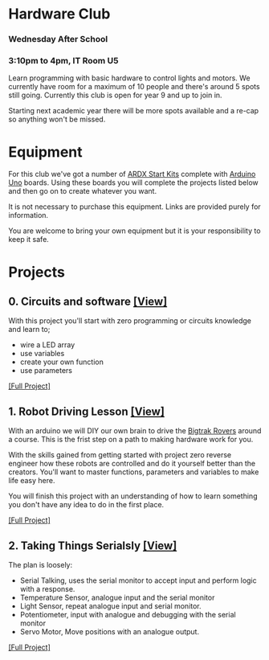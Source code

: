 # Hardware Club
### Wednesday After School
### 3:10pm to 4pm, IT Room U5

Learn programming with basic hardware to control lights and motors.  We currently have room for a maximum of 10 people and there's around 5 spots still going. Currently this club is open for year 9 and up to join in. 

Starting next academic year there will be more spots available and a re-cap so anything won't be missed.


# Equipment

For this club we've got a number of [ARDX Start Kits](http://oomlout.co.uk/products/arduino-starter-kit-ardx) complete with [Arduino Uno](http://oomlout.co.uk/collections/arduino/products/arduino-uno) boards. Using these boards you will complete the projects listed below and then go on to create whatever you want.

It is not necessary to purchase this equipment. Links are provided purely for information.

You are welcome to bring your own equipment but it is your responsibility to keep it safe.

# Projects

## 0. Circuits and software [\[View\]](AltBlink/)

With this project you'll start with zero programming or circuits  knowledge and learn to;

* wire a LED array
* use variables
* create your own function
* use parameters

[\[Full Project\]](AltBlink/)

## 1. Robot Driving Lesson [\[View\]](RobotController/)

With an arduino we will DIY our own brain to drive the [Bigtrak Rovers](http://rover.bigtrakxtr.co.uk/what.html) around a course. This is the frist step on a path to making hardware work for you.

With the skills gained from getting started with project zero reverse engineer how these robots are controlled and do it yourself better than the creators. You'll want to master functions,  parameters and variables to make life easy here.

You will finish this project with an understanding of how to learn something you don't have any idea to do in the first place.

[\[Full Project\]](RobotController/)

## 2. Taking Things Serialsly [\[View\]](Serialsly/)

The plan is loosely:

* Serial Talking, uses the serial monitor to accept input and perform logic with a  response. 
* Temperature Sensor, analogue input and the serial monitor
* Light Sensor, repeat analogue input and serial monitor.
* Potentiometer, input with analogue and debugging with the serial monitor
* Servo Motor, Move positions with an analogue output.

[\[Full Project\]](Serialsly/)
